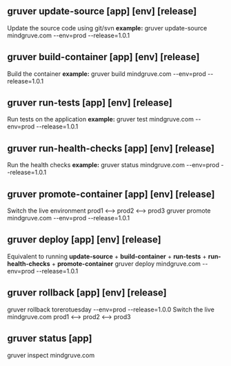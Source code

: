 ## gruver update-source [app] [env] [release]
Update the source code using git/svn
**example:**  gruver update-source mindgruve.com --env=prod --release=1.0.1

## gruver build-container [app] [env] [release]
Build the container
**example:**  gruver build mindgruve.com --env=prod --release=1.0.1

## gruver run-tests [app] [env] [release]
Run tests on the application
**example:**  gruver test mindgruve.com --env=prod --release=1.0.1

## gruver run-health-checks [app] [env] [release]
Run the health checks
**example:** gruver status mindgruve.com --env=prod --release=1.0.1

## gruver promote-container [app] [env] [release]
Switch the live environment prod1 <--> prod2 <--> prod3
gruver promote mindgruve.com --env=prod --release=1.0.1

## gruver deploy [app] [env] [release]
Equivalent to running **update-source** + **build-container** + **run-tests** + **run-health-checks** + **promote-container**
gruver deploy mindgruve.com --env=prod --release=1.0.1

## gruver rollback [app] [env] [release]
gruver rollback torerotuesday --env=prod --release=1.0.0
Switch the live mindgruve.com prod1 <--> prod2 <--> prod3

## gruver status [app]
gruver inspect mindgruve.com
